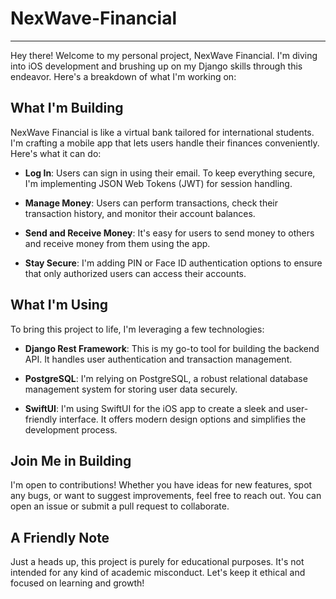 # NexWave-Financial

------

Hey there! Welcome to my personal project, NexWave Financial. I'm diving into iOS development and brushing up on my Django skills through this endeavor. Here's a breakdown of what I'm working on:

## What I'm Building

NexWave Financial is like a virtual bank tailored for international students. I'm crafting a mobile app that lets users handle their finances conveniently. Here's what it can do:

- **Log In**: Users can sign in using their email. To keep everything secure, I'm implementing JSON Web Tokens (JWT) for session handling.

- **Manage Money**: Users can perform transactions, check their transaction history, and monitor their account balances.

- **Send and Receive Money**: It's easy for users to send money to others and receive money from them using the app.

- **Stay Secure**: I'm adding PIN or Face ID authentication options to ensure that only authorized users can access their accounts.

## What I'm Using

To bring this project to life, I'm leveraging a few technologies:

- **Django Rest Framework**: This is my go-to tool for building the backend API. It handles user authentication and transaction management.

- **PostgreSQL**: I'm relying on PostgreSQL, a robust relational database management system for storing user data securely.

- **SwiftUI**: I'm using SwiftUI for the iOS app to create a sleek and user-friendly interface. It offers modern design options and simplifies the development process.


## Join Me in Building

I'm open to contributions! Whether you have ideas for new features, spot any bugs, or want to suggest improvements, feel free to reach out. You can open an issue or submit a pull request to collaborate.

## A Friendly Note

Just a heads up, this project is purely for educational purposes. It's not intended for any kind of academic misconduct. Let's keep it ethical and focused on learning and growth!
